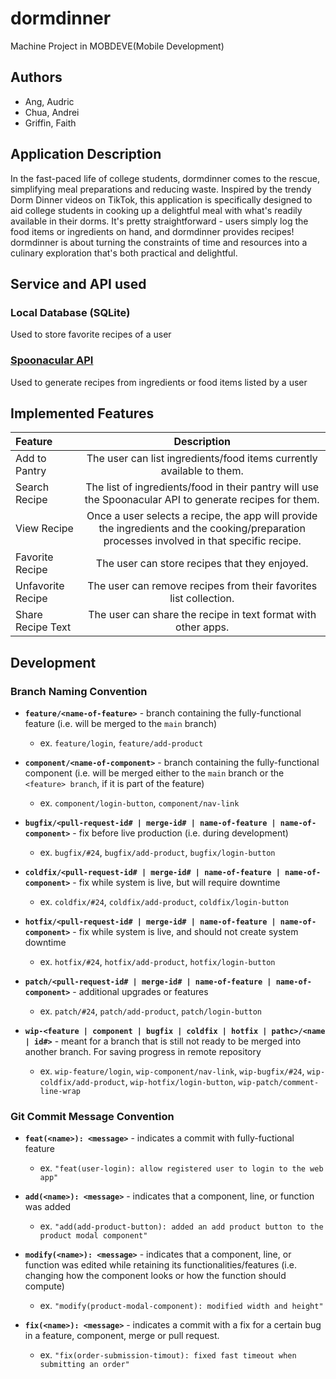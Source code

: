 # dormdinner
Machine Project in MOBDEVE(Mobile Development)


## Authors
- Ang, Audric
- Chua, Andrei
- Griffin, Faith


## Application Description
In the fast-paced life of college students, dormdinner comes to the rescue, simplifying meal preparations and
reducing waste. Inspired by the trendy Dorm Dinner videos on TikTok, this application is specifically designed
to aid college students in cooking up a delightful meal with what's readily available in their dorms. It's pretty
straightforward - users simply log the food items or ingredients on hand, and dormdinner provides recipes!
dormdinner is about turning the constraints of time and resources into a culinary exploration that's both
practical and delightful.


## Service and API used

### Local Database (SQLite)
  Used to store favorite recipes of a user
### **[Spoonacular API](https://spoonacular.com/food-api)**
  Used to generate recipes from ingredients or food items listed by a user

## Implemented Features
| Feature           |                                                                Description                                                                 |
|:------------------|:------------------------------------------------------------------------------------------------------------------------------------------:|
| Add to Pantry     |                                   The user can list ingredients/food items currently available to them.                                    |
| Search Recipe     |                  The list of ingredients/food in their pantry will use the Spoonacular API to generate recipes for them.                   |
| View Recipe       | Once a user selects a recipe, the app will provide the ingredients and the cooking/preparation processes involved in that specific recipe. |
| Favorite Recipe   |                                               The user can store recipes that they enjoyed.                                                |
| Unfavorite Recipe |                                     The user can remove recipes from their favorites list collection.                                      |
| Share Recipe Text |                                       The user can share the recipe in text format with other apps.                                        |


## Development

### Branch Naming Convention

- **`feature/<name-of-feature>`** - branch containing the fully-functional feature
  (i.e. will be merged to the `main` branch)
    - ex. `feature/login`, `feature/add-product`

- **`component/<name-of-component>`** - branch containing the fully-functional component
  (i.e. will be merged either to the `main` branch or the `<feature> branch`,
  if it is part of the feature)
    - ex. `component/login-button`, `component/nav-link`

- **`bugfix/<pull-request-id# | merge-id# | name-of-feature | name-of-component>`** - fix before live production (i.e. during development)
    - ex. `bugfix/#24`, `bugfix/add-product`, `bugfix/login-button`

- **`coldfix/<pull-request-id# | merge-id# | name-of-feature | name-of-component>`** - fix while system
  is live, but will require downtime
    - ex. `coldfix/#24`, `coldfix/add-product`, `coldfix/login-button`

- **`hotfix/<pull-request-id# | merge-id# | name-of-feature | name-of-component>`** - fix while system
  is live, and should not create system downtime
    - ex. `hotfix/#24`, `hotfix/add-product`, `hotfix/login-button`

- **`patch/<pull-request-id# | merge-id# | name-of-feature | name-of-component>`** - additional upgrades
  or features
    - ex. `patch/#24`, `patch/add-product`, `patch/login-button`

- **`wip-<feature | component | bugfix | coldfix | hotfix | pathc>/<name | id#>`** - meant for a branch
  that is still not ready to be merged into another branch. For saving progress in remote repository
    - ex. `wip-feature/login`, `wip-component/nav-link`, `wip-bugfix/#24`, `wip-coldfix/add-product`, `wip-hotfix/login-button`, `wip-patch/comment-line-wrap`

### Git Commit Message Convention

- **`feat(<name>): <message>`** - indicates a commit with fully-fuctional feature
    - ex. `"feat(user-login): allow registered user to login to the web app"`

- **`add(<name>): <message>`** - indicates that a component, line, or function was added
    - ex. `"add(add-product-button): added an add product button to the product modal component"`

- **`modify(<name>): <message>`** - indicates that a component, line, or function was edited
  while retaining its functionalities/features (i.e. changing how the component looks or how
  the function should compute)
    - ex. `"modify(product-modal-component): modified width and height"`

- **`fix(<name>): <message>`** - indicates a commit with a fix for a certain bug in a feature,
  component, merge or pull request.
    - ex. `"fix(order-submission-timout): fixed fast timeout when submitting an order"`